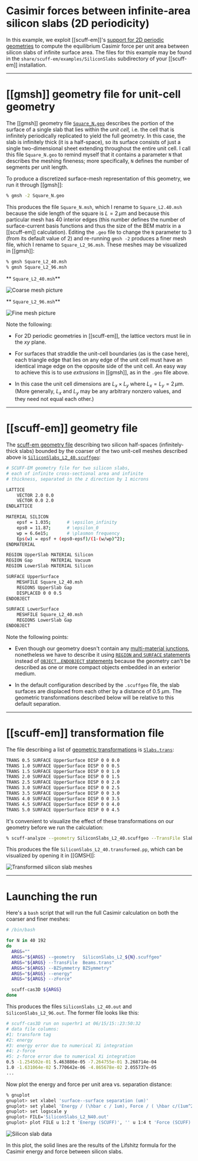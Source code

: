<h1>Casimir forces between infinite-area silicon slabs (2D periodicity)</h1> 

In this example, we exploit [[scuff-em]]'s
[support for 2D periodic geometries][ExtendedGeometries]
to compute the equilibrium Casimir force per unit area
between silicon slabs of infinite surface area.
The files for this example may be found in the
`share/scuff-em/examples/SiliconSlabs` subdirectory
of your [[scuff-em]] installation.

--------------------------------------------------

# [[gmsh]] geometry file for unit-cell geometry 

The [[gmsh]] geometry file [`Square_N.geo`](Square_N.geo)
describes the portion of the surface of a single
slab that lies within the *unit cell,*
i.e. the cell that is infinitely periodically
replicated to yield the full geometry.
In this case, the slab is infinitely thick (it is a 
half-space), so its surface consists of just a single
two-dimensional sheet extending throughout the entire
unit cell. I call this file `Square_N.geo` to 
remind myself that it contains a parameter `N` 
that describes the meshing fineness; more specifically,
`N` defines the number of segments per unit length.

To produce a discretized surface-mesh
representation of this geometry, we run it through 
[[gmsh]]:

````bash
% gmsh -2 Square_N.geo
````

This produces the file `Square_N.msh`, which
I rename to `Square_L2.40.msh` because the side length
of the square is $L=2\,\mu\text{m}$ and because
this particular mesh has 40 interior edges (this
number defines the number of surface-current basis
functions and thus the size of the BEM matrix in a
[[scuff-em]] calculation). Editing the `.geo` file
to change the `N` parameter to 3 (from its default 
value of 2) and re-running `gmsh -2` produces a
finer mesh file, which I rename to `Square_L2_96.msh`.
These meshes may be visualized in [[gmsh]]:

````bash
% gmsh Square_L2_40.msh
% gmsh Square_L2_96.msh
````

** `Square_L2_40.msh`**

![Coarse mesh picture](Square_L2_40.png)

** `Square_L2_96.msh`**

![Fine mesh picture](Square_L2_96.png)

Note the following:

 * For 2D periodic geometries in [[scuff-em]], the 
   lattice vectors must lie in the $xy$ plane.

 * For surfaces that straddle the unit-cell boundaries
   (as is the case here), each triangle edge that lies
   on any edge of the unit cell must have an identical
   image edge on the opposite side of the unit cell.
   An easy way to achieve this is to use *extrusions*
   in [[gmsh]], as in the `.geo` file above.

 * In this case the unit cell dimensions are 
   $L_x\times L_y$ where $L_x=L_y=2\, \mu\text{m}$.
   (More generally, $L_x$ and $L_y$ may be any arbitrary
   nonzero values, and they need not equal each other.)

--------------------------------------------------

# [[scuff-em]] geometry file

The 
[<span class="SC">scuff-em</span> geometry file][Geometries]
describing two silicon half-spaces (infinitely-thick slabs)
bounded by the coarser of the two unit-cell meshes described 
above is [`SiliconSlabs_L2_40.scuffgeo`][scuffgeoFile]:

````bash
# SCUFF-EM geometry file for two silicon slabs,
# each of infinite cross-sectional area and infinite
# thickness, separated in the z direction by 1 microns

LATTICE
	VECTOR 2.0 0.0
	VECTOR 0.0 2.0
ENDLATTICE

MATERIAL SILICON
    epsf = 1.035;      # \epsilon_infinity
    eps0 = 11.87;      # \epsilon_0 
    wp = 6.6e15;       # \plasmon frequency
    Eps(w) = epsf + (eps0-epsf)/(1-(w/wp)^2);
ENDMATERIAL

REGION UpperSlab MATERIAL Silicon
REGION Gap       MATERIAL Vacuum
REGION LowerSlab MATERIAL Silicon

SURFACE UpperSurface
	MESHFILE Square_L2_40.msh
	REGIONS UpperSlab Gap
	DISPLACED 0 0 0.5
ENDOBJECT

SURFACE LowerSurface
	MESHFILE Square_L2_40.msh
	REGIONS LowerSlab Gap
ENDOBJECT
````

Note the following points: 

+ Even though our geometry doesn't contain any 
[multi-material junctions][ComplexGeometries],
nonetheless we have to describe it using 
[`REGION` and `SURFACE` statements][ComplexGeometries]
instead of 
[`OBJECT`...`ENDOBJECT` statements][SimpleGeometries]
because the geometry can't be described as one or 
more compact objects embedded in an exterior medium.

+ In the default configuration described by the `.scuffgeo`
file, the slab surfaces are displaced from each other
by a distance of 0.5 $\mu$m. The geometric transformations 
described below will be relative to this default 
separation.

--------------------------------------------------

# [[scuff-em]] transformation file 

The file describing a list of
[geometric transformations][Transformations]
is [`Slabs.trans`](Slabs.trans):

````bash
TRANS 0.5 SURFACE UpperSurface DISP 0 0 0.0
TRANS 1.0 SURFACE UpperSurface DISP 0 0 0.5
TRANS 1.5 SURFACE UpperSurface DISP 0 0 1.0
TRANS 2.0 SURFACE UpperSurface DISP 0 0 1.5
TRANS 2.5 SURFACE UpperSurface DISP 0 0 2.0
TRANS 3.0 SURFACE UpperSurface DISP 0 0 2.5
TRANS 3.5 SURFACE UpperSurface DISP 0 0 3.0
TRANS 4.0 SURFACE UpperSurface DISP 0 0 3.5
TRANS 4.5 SURFACE UpperSurface DISP 0 0 4.0
TRANS 5.0 SURFACE UpperSurface DISP 0 0 4.5
````

It's convenient to visualize the effect of these
transformations on our geometry before we run the calculation:

````bash
% scuff-analyze --geometry SiliconSlabs_L2_40.scuffgeo --TransFile Slabs.trans
````

This produces the file `SiliconSlabs_L2_40.transformed.pp`,
which can be visualized by opening it in [[GMSH]]:

![Transformed silicon slab meshes](SiliconSlabsTransformed.png)

--------------------------------------------------

# Launching the run

Here's a `bash` script that will run the full Casimir 
calculation on both the coarser and finer meshes:

````bash
# /bin/bash

for N in 40 192
do
  ARGS=""
  ARGS="${ARGS} --geometry   SiliconSlabs_L2_${N}.scuffgeo"
  ARGS="${ARGS} --TransFile  Beams.trans"
  ARGS="${ARGS} --BZSymmetry BZSymmetry"
  ARGS="${ARGS} --energy"
  ARGS="${ARGS} --zForce"

  scuff-cas3D ${ARGS}
done
````

This produces the files `SiliconSlabs_L2_40.out`
and `SiliconSlabs_L2_96.out`. The former file looks
like this:

````bash
# scuff-cas3D run on superhr1 at 06/15/15::23:50:32
# data file columns: 
#1: transform tag
#2: energy 
#3: energy error due to numerical Xi integration 
#4: z-force 
#5: z-force error due to numerical Xi integration 
0.5 -1.254502e-01 5.463886e-05 -7.264755e-01 3.268714e-04 
1.0 -1.631064e-02 5.770642e-06 -4.865678e-02 2.055737e-05 
...
````

Now plot the energy and force per unit area vs.
separation distance:

````bash
% gnuplot
gnuplot> set xlabel 'surface--surface separation (um)'
gnuplot> set ylabel 'Energy / (\hbar c / 1um), Force / ( \hbar c/(1um^2) )'
gnuplot> set logscale y
gnuplot> FILE='SiliconSlabs_L2_N40.out'
gnuplot> plot FILE u 1:2 t 'Energy (SCUFF)', '' u 1:4 t 'Force (SCUFF)'

````

![Silicon slab data](SiliconSlabsData.png)

In this plot, the solid lines are the results of the Lifshitz
formula for the Casimir energy and force between silicon
slabs.

[SimpleGeometries]: ../../reference/Geometries.md#Simple
[ComplexGeometries]: ../../reference/Geometries.md#Complex
[ExtendedGeometries]: ../../reference/Geometries.md#Extended
[Geometries]: ../reference/Geometries
[Transformations]: ../reference/Transformations
[scuffgeoFile]: SiliconSlabs_L2_40.scuffgeo
